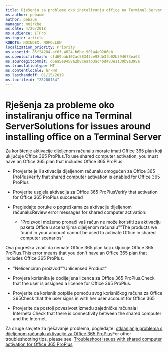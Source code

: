 ```yaml
---
title: Rješenja za probleme oko instaliranju office na Terminal Server
ms.author: pebaum
author: pebaum
manager: mnirkhe
ms.date: 4/26/2018
ms.audience: ITPro
ms.topic: article
ROBOTS: NOINDEX, NOFOLLOW
localization_priority: Priority
ms.assetid: 85f24284-af6f-4624-b6be-901a4a9206eb
ms.openlocfilehash: cfd69bab102ac58343ce98db3fb02b594673ea63
ms.sourcegitcommit: d6ea5e9458a2b8ceaab3ac4bd483e1130b9a398a
ms.translationtype: MT
ms.contentlocale: hr-HR
ms.lasthandoff: 01/15/2019
ms.locfileid: "28280134"
---
```

# <a name="solutions-for-issues-around-installing-office-on-a-terminal-server"></a><span data-ttu-id="a7e50-102">Rješenja za probleme oko instaliranju office na Terminal Server</span><span class="sxs-lookup"><span data-stu-id="a7e50-102">Solutions for issues around installing office on a Terminal Server</span></span>

<span data-ttu-id="a7e50-103">Za korištenje aktivacije dijeljenom računalu morate imati Office 365 plan koji uključuje Office 365 ProPlus.</span><span class="sxs-lookup"><span data-stu-id="a7e50-103">To use shared computer activation, you must have an Office 365 plan that includes Office 365 ProPlus.</span></span>
  
- <span data-ttu-id="a7e50-104">Provjerite je li aktivacija dijeljenom računalu omogućen za Office 365 ProPlus</span><span class="sxs-lookup"><span data-stu-id="a7e50-104">Verify that shared computer activation is enabled for Office 365 ProPlus</span></span>
    
- <span data-ttu-id="a7e50-105">Provjerite uspjela aktivacija za Office 365 ProPlus</span><span class="sxs-lookup"><span data-stu-id="a7e50-105">Verify that activation for Office 365 ProPlus succeeded</span></span>
    
- <span data-ttu-id="a7e50-106">Pregledajte poruke o pogreškama za aktivaciju dijeljenom računalu:</span><span class="sxs-lookup"><span data-stu-id="a7e50-106">Review error messages for shared computer activation:</span></span>
    
  - <span data-ttu-id="a7e50-107">"Proizvodi možemo pronaći vaš račun ne može koristiti za aktivaciju paketa Office u scenarijima dijeljenom računalu"</span><span class="sxs-lookup"><span data-stu-id="a7e50-107">"The products we found in your account cannot be used to activate Office in shared computer scenarios"</span></span>
  
<span data-ttu-id="a7e50-108">Ova pogreška znači da nemate Office 365 plan koji uključuje Office 365 ProPlus.</span><span class="sxs-lookup"><span data-stu-id="a7e50-108">This error means that you don't have an Office 365 plan that includes Office 365 ProPlus.</span></span>
    
  - <span data-ttu-id="a7e50-109">"Nelicenciran proizvod"</span><span class="sxs-lookup"><span data-stu-id="a7e50-109">"Unlicensed Product"</span></span>
    
  - <span data-ttu-id="a7e50-110">Provjera korisnika je dodijeljena licenca za Office 365 ProPlus.</span><span class="sxs-lookup"><span data-stu-id="a7e50-110">Check that the user is assigned a license for Office 365 ProPlus.</span></span>
    
  - <span data-ttu-id="a7e50-111">Provjerite da korisnik potpiše pomoću svog korisničkog računa za Office 365</span><span class="sxs-lookup"><span data-stu-id="a7e50-111">Check that the user signs in with her user account for Office 365</span></span>
    
  - <span data-ttu-id="a7e50-112">Provjerite da postoji povezivost između zajedničke računala i Interneta.</span><span class="sxs-lookup"><span data-stu-id="a7e50-112">Check that there is connectivity between the shared computer and the Internet.</span></span>
    
<span data-ttu-id="a7e50-113">Za druge savjete za rješavanje problema, pogledajte: [otklanjanje problema s dijeljenom računalu aktivacije za Office 365 ProPlus](https://docs.microsoft.com/DeployOffice/troubleshoot-issues-with-shared-computer-activation-for-office-365-proplus)</span><span class="sxs-lookup"><span data-stu-id="a7e50-113">For other troubleshooting tips, please see: [Troubleshoot issues with shared computer activation for Office 365 ProPlus](https://docs.microsoft.com/DeployOffice/troubleshoot-issues-with-shared-computer-activation-for-office-365-proplus)</span></span>
  

